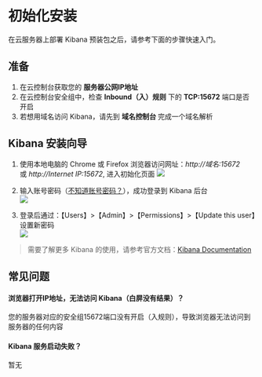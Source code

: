 # 初始化安装

在云服务器上部署 Kibana 预装包之后，请参考下面的步骤快速入门。

## 准备

1. 在云控制台获取您的 **服务器公网IP地址** 
2. 在云控制台安全组中，检查 **Inbound（入）规则** 下的 **TCP:15672** 端口是否开启
3. 若想用域名访问 Kibana，请先到 **域名控制台** 完成一个域名解析

## Kibana 安装向导

1. 使用本地电脑的 Chrome 或 Firefox 浏览器访问网址：*http://域名:15672* 或 *http://Internet IP:15672*, 进入初始化页面
   ![](https://libs.websoft9.com/Websoft9/DocsPicture/zh/kibana/kibana-login-websoft9.png)

2. 输入账号密码（[不知道账号密码？](/zh/stack-accounts.md#kibana)），成功登录到 Kibana 后台  
   ![](https://libs.websoft9.com/Websoft9/DocsPicture/zh/kibana/kibana-bk-websoft9.png)

3. 登录后通过：【Users】>【Admin】>【Permissions】>【Update this user】设置新密码  
   ![](https://libs.websoft9.com/Websoft9/DocsPicture/zh/kibana/kibana-pw-websoft9.png)

> 需要了解更多 Kibana 的使用，请参考官方文档：[Kibana Documentation](https://www.kibana.com/documentation.html)

## 常见问题

#### 浏览器打开IP地址，无法访问 Kibana（白屏没有结果）？

您的服务器对应的安全组15672端口没有开启（入规则），导致浏览器无法访问到服务器的任何内容

#### Kibana 服务启动失败？

暂无